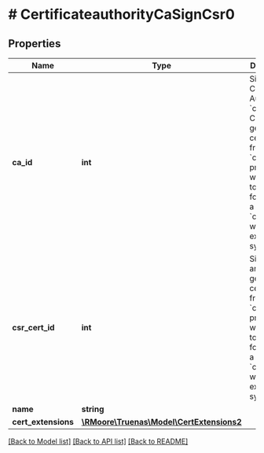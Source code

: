 # # CertificateauthorityCaSignCsr0

## Properties

Name | Type | Description | Notes
------------ | ------------- | ------------- | -------------
**ca_id** | **int** | Sign CSR by Certificate Authority of &#x60;ca_id&#x60; Sign CSR&#39;s and generate a certificate from it. &#x60;ca_id&#x60; provides which CA is to be used for signing a CSR of &#x60;csr_cert_id&#x60; which exists in the system | [optional]
**csr_cert_id** | **int** | Sign CSR&#39;s and generate a certificate from it. &#x60;ca_id&#x60; provides which CA is to be used for signing a CSR of &#x60;csr_cert_id&#x60; which exists in the system | [optional]
**name** | **string** |  | [optional]
**cert_extensions** | [**\RMoore\Truenas\Model\CertExtensions2**](CertExtensions2.md) |  | [optional]

[[Back to Model list]](../../README.md#models) [[Back to API list]](../../README.md#endpoints) [[Back to README]](../../README.md)
